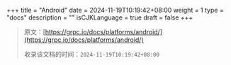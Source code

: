 +++
title = "Android"
date = 2024-11-19T10:19:42+08:00
weight = 1
type = "docs"
description = ""
isCJKLanguage = true
draft = false
+++

> 原文：[https://grpc.io/docs/platforms/android/](https://grpc.io/docs/platforms/android/)
>
> 收录该文档的时间：`2024-11-19T10:19:42+08:00`
